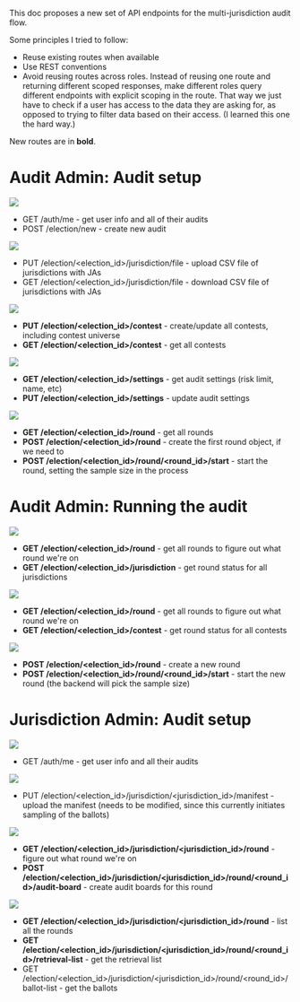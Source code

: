 This doc proposes a new set of API endpoints for the multi-jurisdiction audit flow.

Some principles I tried to follow:

- Reuse existing routes when available
- Use REST conventions
- Avoid reusing routes across roles. Instead of reusing one route and returning different scoped responses, make different roles query different endpoints with explicit scoping in the route. That way we just have to check if a user has access to the data they are asking for, as opposed to trying to filter data based on their access. (I learned this one the hard way.)

New routes are in **bold**.

# Audit Admin: Audit setup

![](./create-audit.png)

- GET /auth/me - get user info and all of their audits
- POST /election/new - create new audit

![](upload-jurisdictions-file.png)

- PUT /election/<election_id>/jurisdiction/file - upload CSV file of jurisdictions with JAs
- GET /election/<election_id>/jurisdiction/file - download CSV file of jurisdictions with JAs

![](contests.png)

- **PUT /election/<election_id>/contest** - create/update all contests, including contest universe
- **GET /election/<election_id>/contest** - get all contests

![](audit-settings.png)

- **GET /election/<election_id>/settings** - get audit settings (risk limit, name, etc)
- **PUT /election/<election_id>/settings** - update audit settings

![](review-and-launch.png)

- **GET /election/<election_id>/round** - get all rounds
- **POST /election/<election_id>/round** - create the first round object, if we need to
- **POST /election/<election_id>/round/<round_id>/start** - start the round, setting the sample size in the process

# Audit Admin: Running the audit

![](jurisdiction-status.png)

- **GET /election/<election_id>/round** - get all rounds to figure out what round we're on
- **GET /election/<election_id>/jurisdiction** - get round status for all jurisdictions

![](contest-status.png)

- **GET /election/<election_id>/round** - get all rounds to figure out what round we're on
- **GET /election/<election_id>/contest** - get round status for all contests

![](start-round2.png)

- **POST /election/<election_id>/round** - create a new round
- **POST /election/<election_id>/round/<round_id>/start** - start the new round (the backend will pick the sample size)

# Jurisdiction Admin: Audit setup

![](ja-select-audit.png)

- GET /auth/me - get user info and all their audits

![](ja-upload-manifest.png)

- PUT /election/<election_id>/jurisdiction/<jurisdiction_id>/manifest - upload the manifest (needs to be modified, since this currently initiates sampling of the ballots)

![](ja-create-audit-boards.png)

- **GET /election/<election_id>/jurisdiction/<jurisdiction_id>/round** - figure out what round we're on
- **POST /election/<election_id>/jurisdiction/<jurisdiction_id>/round/<round_id>/audit-board** - create audit boards for this round

![](ja-run-audit.png)

- **GET /election/<election_id>/jurisdiction/<jurisdiction_id>/round** - list all the rounds
- **GET /election/<election_id>/jurisdiction/<jurisdiction_id>/round/<round_id>/retrieval-list** - get the retrieval list
- GET /election/<election_id>/jurisdiction/<jurisdiction_id>/round/<round_id>/ballot-list - get the ballots
